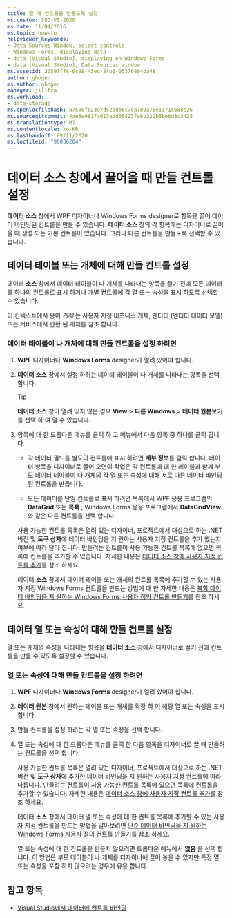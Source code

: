 ```yaml
---
title: 끌 때 컨트롤을 만들도록 설정
ms.custom: SEO-VS-2020
ms.date: 11/04/2016
ms.topic: how-to
helpviewer_keywords:
- Data Sources Window, select controls
- Windows Forms, displaying data
- data [Visual Studio], displaying on Windows Forms
- data [Visual Studio], Data Sources window
ms.assetid: 20597ff8-0c98-43ec-8fb1-05376804ba48
author: ghogen
ms.author: ghogen
manager: jillfra
ms.workload:
- data-storage
ms.openlocfilehash: a7588fc23e7d52adb6c7ea780a75e11715688e26
ms.sourcegitcommit: 4ae5e9817ad13edd05425febb322b5be6d3c3425
ms.translationtype: MT
ms.contentlocale: ko-KR
ms.lasthandoff: 09/11/2020
ms.locfileid: "90036264"
---
```

# <a name="set-the-control-to-be-created-when-dragging-from-the-data-sources-window"></a>데이터 소스 창에서 끌어올 때 만들 컨트롤 설정

**데이터 소스** 창에서 WPF 디자이너나 Windows Forms designer로 항목을 끌어 데이터 바인딩된 컨트롤을 만들 수 있습니다. **데이터 소스** 창의 각 항목에는 디자이너로 끌어올 때 생성 되는 기본 컨트롤이 있습니다. 그러나 다른 컨트롤을 만들도록 선택할 수 있습니다.

## <a name="set-the-controls-to-be-created-for-data-tables-or-objects"></a>데이터 테이블 또는 개체에 대해 만들 컨트롤 설정

데이터 **소스** 창에서 데이터 테이블이 나 개체를 나타내는 항목을 끌기 전에 모든 데이터를 하나의 컨트롤로 표시 하거나 개별 컨트롤에 각 열 또는 속성을 표시 하도록 선택할 수 있습니다.

이 컨텍스트에서 용어 *개체* 는 사용자 지정 비즈니스 개체, 엔터티 (엔터티 데이터 모델) 또는 서비스에서 반환 된 개체를 참조 합니다.

### <a name="to-set-the-controls-to-be-created-for-data-tables-or-objects"></a>데이터 테이블이 나 개체에 대해 만들 컨트롤을 설정 하려면

1. **WPF** 디자이너나 **Windows Forms** designer가 열려 있어야 합니다.

2. **데이터 소스** 창에서 설정 하려는 데이터 테이블이 나 개체를 나타내는 항목을 선택 합니다.

   > [!TIP]
   > **데이터 소스** 창이 열려 있지 않은 경우 **View**  >  **다른 Windows**  >  **데이터 원본**보기를 선택 하 여 열 수 있습니다.

3. 항목에 대 한 드롭다운 메뉴를 클릭 하 고 메뉴에서 다음 항목 중 하나를 클릭 합니다.

    - 각 데이터 필드를 별도의 컨트롤에 표시 하려면 **세부 정보**를 클릭 합니다. 데이터 항목을 디자이너로 끌어 오면이 작업은 각 컨트롤에 대 한 레이블과 함께 부모 데이터 테이블이 나 개체의 각 열 또는 속성에 대해 서로 다른 데이터 바인딩된 컨트롤을 만듭니다.

    - 모든 데이터를 단일 컨트롤로 표시 하려면 목록에서 WPF 응용 프로그램의 **DataGrid** 또는 **목록** , Windows Forms 응용 프로그램에서 **DataGridView** 와 같은 다른 컨트롤을 선택 합니다.

    사용 가능한 컨트롤 목록은 열려 있는 디자이너, 프로젝트에서 대상으로 하는 .NET 버전 및 **도구 상자**에 데이터 바인딩을 지 원하는 사용자 지정 컨트롤을 추가 했는지 여부에 따라 달라 집니다. 만들려는 컨트롤이 사용 가능한 컨트롤 목록에 없으면 목록에 컨트롤을 추가할 수 있습니다. 자세한 내용은 [데이터 소스 창에 사용자 지정 컨트롤 추가](../data-tools/add-custom-controls-to-the-data-sources-window.md)를 참조 하세요.

    데이터 **소스** 창에서 데이터 테이블 또는 개체의 컨트롤 목록에 추가할 수 있는 사용자 지정 Windows Forms 컨트롤을 만드는 방법에 대 한 자세한 내용은 [복합 데이터 바인딩을 지 원하는 Windows Forms 사용자 정의 컨트롤 만들기](../data-tools/create-a-windows-forms-user-control-that-supports-complex-data-binding.md)를 참조 하세요.

## <a name="set-the-controls-to-be-created-for-data-columns-or-properties"></a>데이터 열 또는 속성에 대해 만들 컨트롤 설정

열 또는 개체의 속성을 나타내는 항목을 **데이터 소스** 창에서 디자이너로 끌기 전에 컨트롤을 만들 수 있도록 설정할 수 있습니다.

### <a name="to-set-the-controls-to-be-created-for-columns-or-properties"></a>열 또는 속성에 대해 만들 컨트롤을 설정 하려면

1. **WPF** 디자이너나 **Windows Forms** designer가 열려 있어야 합니다.

2. **데이터 원본** 창에서 원하는 테이블 또는 개체를 확장 하 여 해당 열 또는 속성을 표시 합니다.

3. 만들 컨트롤을 설정 하려는 각 열 또는 속성을 선택 합니다.

4. 열 또는 속성에 대 한 드롭다운 메뉴를 클릭 한 다음 항목을 디자이너로 끌 때 만들려는 컨트롤을 선택 합니다.

     사용 가능한 컨트롤 목록은 열려 있는 디자이너, 프로젝트에서 대상으로 하는 .NET 버전 및 **도구 상자**에 추가한 데이터 바인딩을 지 원하는 사용자 지정 컨트롤에 따라 다릅니다. 만들려는 컨트롤이 사용 가능한 컨트롤 목록에 있으면 목록에 컨트롤을 추가할 수 있습니다. 자세한 내용은 [데이터 소스 창에 사용자 지정 컨트롤 추가](../data-tools/add-custom-controls-to-the-data-sources-window.md)를 참조 하세요.

     데이터 **소스** 창에서 데이터 열 또는 속성에 대 한 컨트롤 목록에 추가할 수 있는 사용자 지정 컨트롤을 만드는 방법을 알아보려면 [단순 데이터 바인딩을 지 원하는 Windows Forms 사용자 정의 컨트롤 만들기](../data-tools/create-a-windows-forms-user-control-that-supports-simple-data-binding.md)를 참조 하세요.

     열 또는 속성에 대 한 컨트롤을 만들지 않으려면 드롭다운 메뉴에서 **없음** 을 선택 합니다. 이 방법은 부모 테이블이 나 개체를 디자이너에 끌어 놓을 수 있지만 특정 열 또는 속성을 포함 하지 않으려는 경우에 유용 합니다.

## <a name="see-also"></a>참고 항목

- [Visual Studio에서 데이터에 컨트롤 바인딩](../data-tools/bind-controls-to-data-in-visual-studio.md)
